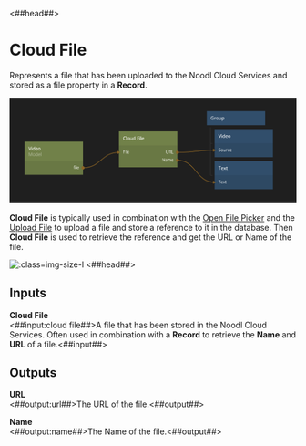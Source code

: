 <##head##>
# Cloud File

Represents a file that has been uploaded to the Noodl Cloud Services and stored as a file property in a **Record**.

![](cloud-file.png ':class=img-size-l')

**Cloud File** is typically used in combination with the [Open File Picker](/nodes/utilities/open-file-picker.md) and the [Upload File](/nodes/cloud-services/upload-file.md) to upload a file and store a reference to it in the database. Then **Cloud File** is used to retrieve the reference and get the URL or Name of the file.

![](/upload-file.png ':class=img-size-l')
<##head##>

## Inputs

**Cloud File**  
<##input:cloud file##>A file that has been stored in the Noodl Cloud Services. Often used in combination with a **Record** to retrieve the **Name** and **URL** of a file.<##input##>

## Outputs

**URL**  
<##output:url##>The URL of the file.<##output##>

**Name**  
<##output:name##>The Name of the file.<##output##>
